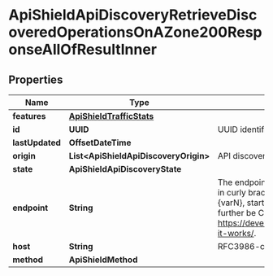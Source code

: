

# ApiShieldApiDiscoveryRetrieveDiscoveredOperationsOnAZone200ResponseAllOfResultInner


## Properties

| Name | Type | Description | Notes |
|------------ | ------------- | ------------- | -------------|
|**features** | [**ApiShieldTrafficStats**](ApiShieldTrafficStats.md) |  |  [optional] |
|**id** | **UUID** | UUID identifier |  [readonly] |
|**lastUpdated** | **OffsetDateTime** |  |  [readonly] |
|**origin** | **List&lt;ApiShieldApiDiscoveryOrigin&gt;** | API discovery engine(s) that discovered this operation |  |
|**state** | **ApiShieldApiDiscoveryState** |  |  |
|**endpoint** | **String** | The endpoint which can contain path parameter templates in curly braces, each will be replaced from left to right with {varN}, starting with {var1}, during insertion. This will further be Cloudflare-normalized upon insertion. See: https://developers.cloudflare.com/rules/normalization/how-it-works/. |  |
|**host** | **String** | RFC3986-compliant host. |  |
|**method** | **ApiShieldMethod** |  |  |



